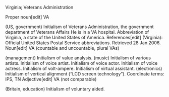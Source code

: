 Virginia; Veterans Administration

Proper noun[edit]
VA

(US, government) Initialism of Veterans Administration, the government department of Veterans Affairs
He is in a VA hospital.
Abbreviation of Virginia, a state of the United States of America.
References[edit]
(Virginia): Official United States Postal Service abbreviations. Retrieved 28 Jan 2006.
Noun[edit]
VA (countable and uncountable, plural VAs)

(management) Initialism of value analysis.
(music) Initialism of various artists.
Initialism of voice artist.
Initialism of voice actor.
Initialism of voice actress.
Initialism of volt-ampere.
Initialism of virtual assistant.
(electronics) Initialism of vertical alignment (“LCD screen technology”).
Coordinate terms: IPS, TN
Adjective[edit]
VA (not comparable)

(Britain, education) Initialism of voluntary aided.
